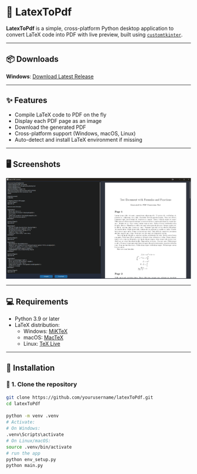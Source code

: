 # 📄 LatexToPdf

**LatexToPdf** is a simple, cross-platform Python desktop application to convert LaTeX code into PDF with live preview, built using [`customtkinter`](https://github.com/TomSchimansky/CustomTkinter).

---

## 📦 Downloads

**Windows**: [Download Latest Release](https://github.com/yourusername/latexToPdf/releases/latest)

---

## ✨ Features

- Compile LaTeX code to PDF on the fly
- Display each PDF page as an image
- Download the generated PDF
- Cross-platform support (Windows, macOS, Linux)
- Auto-detect and install LaTeX environment if missing

---

## 🖥️ Screenshots

![LatexToPdf Screenshot](screenshots/preview.png)

---

## 💻 Requirements

- Python 3.9 or later
- LaTeX distribution:
  - Windows: [MiKTeX](https://miktex.org)
  - macOS: [MacTeX](https://tug.org/mactex/)
  - Linux: [TeX Live](https://tug.org/texlive/)

---

## 🚀 Installation

### 🔧 1. Clone the repository

```bash
git clone https://github.com/yourusername/latexToPdf.git
cd latexToPdf

python -m venv .venv
# Activate:
# On Windows:
.venv\Scripts\activate
# On Linux/macOS:
source .venv/bin/activate
# run the app
python env_setup.py
python main.py

